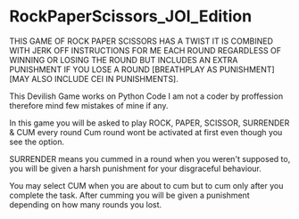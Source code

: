 # RockPaperScissors_JOI_Edition
THIS GAME OF ROCK PAPER SCISSORS HAS A TWIST IT IS COMBINED WITH JERK OFF INSTRUCTIONS FOR ME EACH ROUND REGARDLESS OF WINNING OR LOSING THE ROUND BUT INCLUDES AN EXTRA PUNISHMENT IF YOU LOSE A ROUND [BREATHPLAY AS PUNISHMENT][MAY ALSO INCLUDE CEI IN PUNISHMENTS].

This Devilish Game works on Python Code I am not a coder by proffession therefore mind few mistakes of mine if any.

In this game you will be asked to play ROCK, PAPER, SCISSOR, SURRENDER & CUM every round Cum round wont be activated at first even though you see the option.

SURRENDER means you cummed in a round when you weren't supposed to, you will be given a harsh punishment for your disgraceful behaviour. 

You may select CUM when you are about to cum but to cum only after you complete the task. 
After cumming you will be given a punishment depending on how many rounds you lost.
